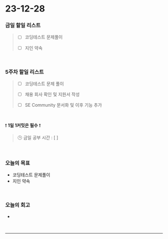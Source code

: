 # 23-12-28
### 금일 할일 리스트
> - [ ]  코딩테스트 문제풀이
>
> - [ ]  지인 약속

<br/>

### 5주차 할일 리스트  
> - [ ]  코딩테스트 문제 풀이
>
> - [ ]  채용 회사 확인 및 지원서 작성
>
> - [ ]  SE Community 문서화 및 이후 기능 추가

<br/>

❗ **1일 1커밋은 필수** ❗
> 🕒 금일 공부 시간 : [  ]
  
<br/>

### 오늘의 목표
- 코딩테스트 문제풀이
- 지인 약속

<br>

### 오늘의 회고
- 


<br/>

------------  
